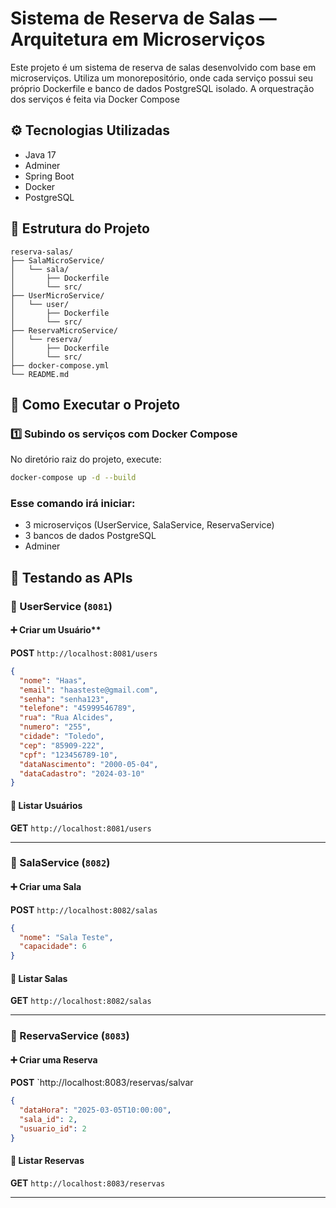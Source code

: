# Sistema de Reserva de Salas — Arquitetura em Microserviços

Este projeto é um sistema de reserva de salas desenvolvido com base em microserviços. Utiliza um monorepositório, onde cada serviço possui seu próprio Dockerfile e banco de dados PostgreSQL isolado. A orquestração dos serviços é feita via Docker Compose

## ⚙️ Tecnologias Utilizadas

- Java 17
- Adminer
- Spring Boot
- Docker
- PostgreSQL
  
## 📁 Estrutura do Projeto

```
reserva-salas/
├── SalaMicroService/
│   └── sala/
│       ├── Dockerfile
│       └── src/
├── UserMicroService/
│   └── user/
│       ├── Dockerfile
│       └── src/
├── ReservaMicroService/
│   └── reserva/
│       ├── Dockerfile
│       └── src/
├── docker-compose.yml
└── README.md
```

## 🚀 Como Executar o Projeto

### 1️⃣ Subindo os serviços com Docker Compose

No diretório raiz do projeto, execute:

```bash
docker-compose up -d --build
```

### Esse comando irá iniciar:

- 3 microserviços (UserService, SalaService, ReservaService)
- 3 bancos de dados PostgreSQL
- Adminer

## 🧪 Testando as APIs

### **📌 UserService (`8081`)**
#### ➕ Criar um Usuário**
**POST** `http://localhost:8081/users`
```json
{
  "nome": "Haas",
  "email": "haasteste@gmail.com",
  "senha": "senha123",
  "telefone": "45999546789",
  "rua": "Rua Alcides",
  "numero": "255",
  "cidade": "Toledo",
  "cep": "85909-222",
  "cpf": "123456789-10",
  "dataNascimento": "2000-05-04",
  "dataCadastro": "2024-03-10"
}
```

#### 📄 Listar Usuários
**GET** `http://localhost:8081/users`

---

### **📌 SalaService (`8082`)**
#### ➕ Criar uma Sala
**POST** `http://localhost:8082/salas`
```json
{
  "nome": "Sala Teste",
  "capacidade": 6
}
```

#### 📄 Listar Salas
**GET** `http://localhost:8082/salas`

---

### **📌 ReservaService (`8083`)**
#### ➕ Criar uma Reserva
**POST** `http://localhost:8083/reservas/salvar
```json
{
  "dataHora": "2025-03-05T10:00:00",
  "sala_id": 2,
  "usuario_id": 2
}
```

#### 📄 Listar Reservas
**GET** `http://localhost:8083/reservas`

---
